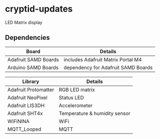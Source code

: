 # cryptid-updates

LED Matrix display

## Dependencies

Board | Details
---|---
Adafruit SAMD Boards | includes Adafruit Matrix Portal M4
Arduino SAMD Boards | dependency for Adafruit SAMD Boards

Library | Details
---|---
Adafruit Protomatter | RGB LED matrix
Adafruit NeoPixel | Status LED
Adafruit LIS3DH | Accelerometer
Adafruit SHT4x | Temperature & humidity sensor
WiFiNINA | WiFi
MQTT_Looped | MQTT
